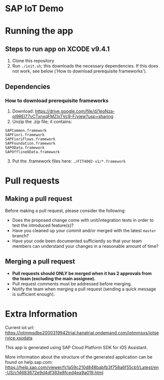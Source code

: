 # SAP IoT Demo
# Running the app
## Steps to run app on XCODE v9.4.1
1. Clone this repository
2. Run `./init.sh`; this downloads the necessary dependencies. If this does not work, see below ('How to download prerequisite frameworks').

## Dependencies
### How to download prerequisite frameworks
1. Download: https://drive.google.com/file/d/1eoNza-pl9REl77vCTxnxqFMZIxTVc9-F/view?usp=sharing
2. Unzip the .zip file; it contains:
```
SAPCommon.framework
SAPFiori.framework
SAPFioriFlows.framework
SAPFoundation.framework
SAPOData.framework
SAPOfflineOData.framework
```
3. Put the .framework files here: `./FIT4002-v1/*.framework`

# Pull requests
## Making a pull request
Before making a pull request, please consider the following:
* Does the proposed change come with unit/integration tests in order to test the introduced feature(s)?
* Have you cleaned up your commit and/or merged with the latest `master` branch?
* Have your code been documented sufficiently so that your team members can understand your changes in a reasonable amount of time?

## Merging a pull request
* **Pull requests should ONLY be merged when it has 2 approvals from the team (excluding the main assignee).**
* Pull request comments must be addressed before merging.
* Notify the team when merging a pull request (sending a quick message is sufficient enough).

# Extra Information
Current iot url: https://iotmmsdbp2000319942trial.hanatrial.ondemand.com/iotmmsxs/iotservice.xsodata

This app is generated using SAP Cloud Platform SDK for iOS Assistant.

More information about the structure of the generated application can be found on help.sap.com:
https://help.sap.com/viewer/fc1a59c210d848babfb3f758a6f55cb1/Latest/en-US/c14683672e9d4df383e8fced4ea9a019.html
